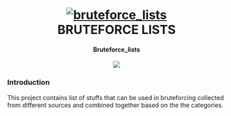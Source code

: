 <h1 align="center">
  <br>
  <a href="https://github.com/harsh-kk/bruteforce_lists"><img src="https://i.ibb.co/qktQLm8/brute-force-1.jpg" alt="bruteforce_lists"></a>
  <br>
  BRUTEFORCE LISTS
  <br>
</h1>

<h4 align="center">Bruteforce_lists</h4>


<p align="center">
  <a href="https://twitter.com/xploitprotocol">
      <img src="https://img.shields.io/twitter/follow/xploitprotocol?style=social">
  </a>
</p>


### Introduction
This project contains list of stuffs that can be used in bruteforcing collected from different sources and combined together based on the the categories.

